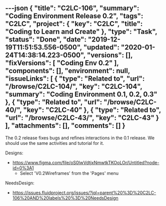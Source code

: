 ---json
{
  "title": "C2LC-106",
  "summary": "Coding Environment Release 0.2",
  "tags": "C2LC",
  "project": {
    "key": "C2LC",
    "title": "Coding to Learn and Create"
  },
  "type": "Task",
  "status": "Done",
  "date": "2019-12-19T11:51:53.556-0500",
  "updated": "2020-01-24T14:38:14.223-0500",
  "versions": [],
  "fixVersions": [
    "Coding Env 0.2"
  ],
  "components": [],
  "environment": null,
  "issueLinks": [
    {
      "type": "Related to",
      "url": "/browse/C2LC-104/",
      "key": "C2LC-104",
      "summary": "Coding Environment 0.1, 0.2, 0.3"
    },
    {
      "type": "Related to",
      "url": "/browse/C2LC-40/",
      "key": "C2LC-40"
    },
    {
      "type": "Related to",
      "url": "/browse/C2LC-43/",
      "key": "C2LC-43"
    }
  ],
  "attachments": [],
  "comments": []
}
---
The 0.2 release fixes bugs and refines interactions in the 0.1 release. We should use the same activities and tutorial for it.

Designs:

* <https://www.figma.com/file/oS0lwVdtjxNmwtkTKOoLOr/Untitled?node-id=0%3A1>
  * Select 'V0.2Wireframes' from the 'Pages' menu

NeedsDesign:

* <https://issues.fluidproject.org/issues/?jql=parent%20%3D%20C2LC-106%20AND%20labels%20%3D%20NeedsDesign>

        